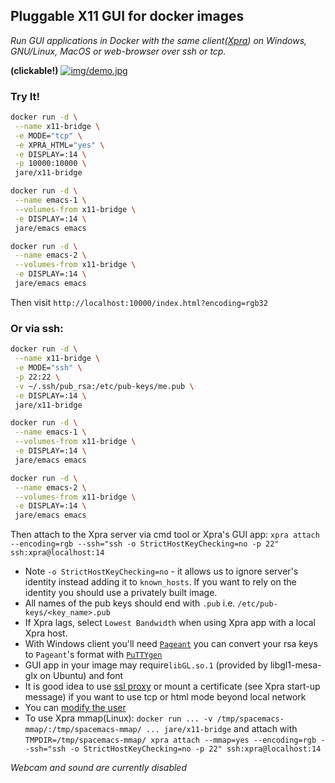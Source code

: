 ## Pluggable X11 GUI for docker images  

*Run GUI applications in Docker with the same client([Xpra](https://xpra.org/)) on Windows, GNU/Linux, MacOS or web-browser over ssh or tcp.*

**(clickable!)**
[![img/demo.jpg](https://github.com/JAremko/docker-x11-bridge/raw/master/img/demo.jpg)](https://github.com/JAremko/docker-x11-bridge/raw/master/img/demoHD.jpg)

### Try It!
``` bash
docker run -d \
 --name x11-bridge \
 -e MODE="tcp" \
 -e XPRA_HTML="yes" \
 -e DISPLAY=:14 \
 -p 10000:10000 \
 jare/x11-bridge

docker run -d \
 --name emacs-1 \
 --volumes-from x11-bridge \
 -e DISPLAY=:14 \
 jare/emacs emacs

docker run -d \
 --name emacs-2 \
 --volumes-from x11-bridge \
 -e DISPLAY=:14 \
 jare/emacs emacs
```
Then visit `http://localhost:10000/index.html?encoding=rgb32`

### Or via ssh:
``` bash
docker run -d \
 --name x11-bridge \
 -e MODE="ssh" \
 -p 22:22 \
 -v ~/.ssh/pub_rsa:/etc/pub-keys/me.pub \
 -e DISPLAY=:14 \
 jare/x11-bridge

docker run -d \
 --name emacs-1 \
 --volumes-from x11-bridge \
 -e DISPLAY=:14 \
 jare/emacs emacs

docker run -d \
 --name emacs-2 \
 --volumes-from x11-bridge \
 -e DISPLAY=:14 \
 jare/emacs emacs
```
Then attach to the Xpra server via cmd tool or Xpra's GUI app:
`xpra attach --encoding=rgb --ssh="ssh -o StrictHostKeyChecking=no -p 22" ssh:xpra@localhost:14`

 - Note `-o StrictHostKeyChecking=no` - it allows us to ignore server's identity instead adding it to `known_hosts`. If you want to rely on the identity you should use a privately built image.
 - All names of the pub keys should end with `.pub` i.e. `/etc/pub-keys/<key_name>.pub`
 - If Xpra lags, select `Lowest Bandwidth` when using Xpra app with a local Xpra host.
 - With Windows client you'll need [`Pageant`](http://www.chiark.greenend.org.uk/~sgtatham/putty/download.html) you can convert your rsa keys to `Pageant`'s format with [`PuTTYgen`](http://www.chiark.greenend.org.uk/~sgtatham/putty/download.html)
 - GUI app in your image may require`libGL.so.1` (provided by libgl1-mesa-glx on Ubuntu) and font
 - It is good idea to use [ssl proxy](https://github.com/JrCs/docker-letsencrypt-nginx-proxy-companion) or mount a certificate (see Xpra start-up message) if you want to use tcp or html mode beyond local network
 - You can [modify the user](https://github.com/JAremko/docker-x11-bridge/blob/master/Dockerfile#L172)
 - To use Xpra mmap(Linux): `docker run ... -v /tmp/spacemacs-mmap/:/tmp/spacemacs-mmap/ ... jare/x11-bridge` and attach with `TMPDIR=/tmp/spacemacs-mmap/ xpra attach --mmap=yes --encoding=rgb --ssh="ssh -o StrictHostKeyChecking=no -p 22" ssh:xpra@localhost:14`


*Webcam and sound are currently disabled*
